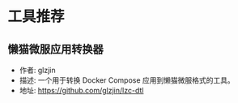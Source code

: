 # 工具推荐

## 懒猫微服应用转换器

- 作者: glzjin
- 描述: 一个用于转换 Docker Compose 应用到懒猫微服格式的工具。
- 地址: https://github.com/glzjin/lzc-dtl

